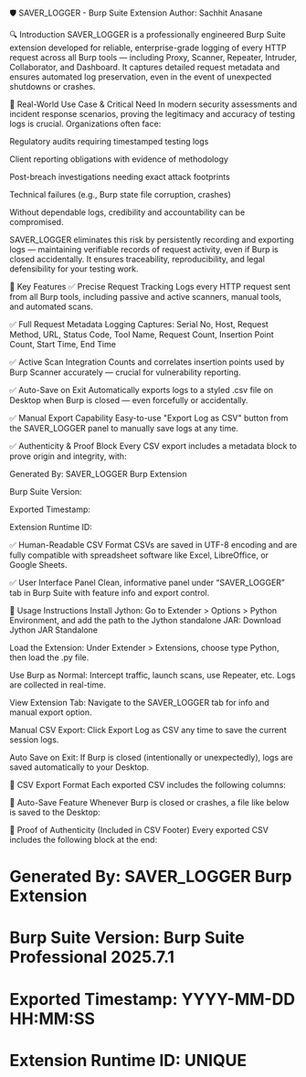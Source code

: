 🛡️ SAVER_LOGGER - Burp Suite Extension
Author: Sachhit Anasane

🔍 Introduction
SAVER_LOGGER is a professionally engineered Burp Suite extension developed for reliable, enterprise-grade logging of every HTTP request across all Burp tools — including Proxy, Scanner, Repeater, Intruder, Collaborator, and Dashboard. It captures detailed request metadata and ensures automated log preservation, even in the event of unexpected shutdowns or crashes.

🎯 Real-World Use Case & Critical Need
In modern security assessments and incident response scenarios, proving the legitimacy and accuracy of testing logs is crucial. Organizations often face:

Regulatory audits requiring timestamped testing logs

Client reporting obligations with evidence of methodology

Post-breach investigations needing exact attack footprints

Technical failures (e.g., Burp state file corruption, crashes)

Without dependable logs, credibility and accountability can be compromised.

SAVER_LOGGER eliminates this risk by persistently recording and exporting logs — maintaining verifiable records of request activity, even if Burp is closed accidentally. It ensures traceability, reproducibility, and legal defensibility for your testing work.

🚀 Key Features
✅ Precise Request Tracking
Logs every HTTP request sent from all Burp tools, including passive and active scanners, manual tools, and automated scans.

✅ Full Request Metadata Logging
Captures:
Serial No, Host, Request Method, URL, Status Code, Tool Name, Request Count, Insertion Point Count, Start Time, End Time

✅ Active Scan Integration
Counts and correlates insertion points used by Burp Scanner accurately — crucial for vulnerability reporting.

✅ Auto-Save on Exit
Automatically exports logs to a styled .csv file on Desktop when Burp is closed — even forcefully or accidentally.

✅ Manual Export Capability
Easy-to-use "Export Log as CSV" button from the SAVER_LOGGER panel to manually save logs at any time.

✅ Authenticity & Proof Block
Every CSV export includes a metadata block to prove origin and integrity, with:

Generated By: SAVER_LOGGER Burp Extension

Burp Suite Version: <autofetched>

Exported Timestamp: <autofetched>

Extension Runtime ID: <unique per session>

✅ Human-Readable CSV Format
CSVs are saved in UTF-8 encoding and are fully compatible with spreadsheet software like Excel, LibreOffice, or Google Sheets.

✅ User Interface Panel
Clean, informative panel under “SAVER_LOGGER” tab in Burp Suite with feature info and export control.

📘 Usage Instructions
Install Jython:
Go to Extender > Options > Python Environment, and add the path to the Jython standalone JAR:
Download Jython JAR Standalone

Load the Extension:
Under Extender > Extensions, choose type Python, then load the .py file.

Use Burp as Normal:
Intercept traffic, launch scans, use Repeater, etc. Logs are collected in real-time.

View Extension Tab:
Navigate to the SAVER_LOGGER tab for info and manual export option.

Manual CSV Export:
Click Export Log as CSV any time to save the current session logs.

Auto Save on Exit:
If Burp is closed (intentionally or unexpectedly), logs are saved automatically to your Desktop.

📄 CSV Export Format
Each exported CSV includes the following columns:

💾 Auto-Save Feature
Whenever Burp is closed or crashes, a file like below is saved to the Desktop:

🔐 Proof of Authenticity (Included in CSV Footer)
Every exported CSV includes the following block at the end:

# Generated By: SAVER_LOGGER Burp Extension
# Burp Suite Version: Burp Suite Professional 2025.7.1
# Exported Timestamp: YYYY-MM-DD HH:MM:SS
# Extension Runtime ID: UNIQUE

